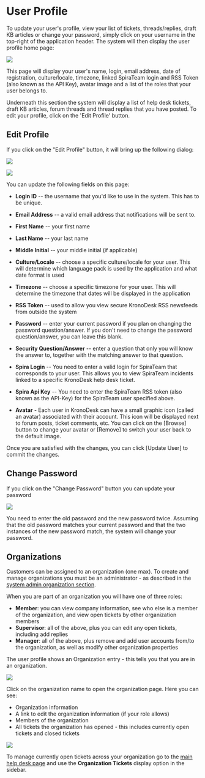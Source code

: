 # User Profile

To update your user's profile, view your list of tickets, threads/replies, draft KB articles or change your password, simply click on your username in the top-right of the application header. The system will then display the user profile home page:

![](img/User_Profile_79.png)

This page will display your user's name, login, email address, date of registration, culture/locale, timezone, linked SpiraTeam login and RSS Token (also known as the API Key), avatar image and a list of the roles that your user belongs to.

Underneath this section the system will display a list of help desk tickets, draft KB articles, forum threads and thread replies that you have posted. To edit your profile, click on the 'Edit Profile' button.


## Edit Profile

If you click on the "Edit Profile" button, it will bring up the following dialog:

![](img/User_Profile_80.png)

![](img/User_Profile_81.png)

You can update the following fields on this page:

-   **Login ID** -- the username that you'd like to use in the system. This has to be unique.

-   **Email Address** -- a valid email address that notifications will be sent to.

-   **First Name** -- your first name

-   **Last Name** -- your last name

-   **Middle Initial** -- your middle initial (if applicable)

-   **Culture/Locale** -- choose a specific culture/locale for your user. This will determine which language pack is used by the application and what date format is used

-   **Timezone** -- choose a specific timezone for your user. This will determine the timezone that dates will be displayed in the application

-   **RSS Token** -- used to allow you view secure KronoDesk RSS newsfeeds from outside the system

-   **Password** -- enter your current password if you plan on changing the password question/answer. If you don't need to change the password question/answer, you can leave this blank.

-   **Security Question/Answer** -- enter a question that only you will know the answer to, together with the matching answer to that question.

-   **Spira Login** -- You need to enter a valid login for SpiraTeam that corresponds to your user. This allows you to view SpiraTeam incidents linked to a specific KronoDesk help desk ticket.

-   **Spira Api Key** -- You need to enter the SpiraTeam RSS token (also known as the API-Key) for the SpiraTeam user specified above.

-   **Avatar** - Each user in KronoDesk can have a small graphic icon (called an avatar) associated with their account. This icon will be displayed next to forum posts, ticket comments, etc. You can click on the \[Browse\] button to change your avatar or \[Remove\] to switch your user back to the default image.

Once you are satisfied with the changes, you can click \[Update User\]
to commit the changes.


## Change Password

If you click on the "Change Password" button you can update your password

![](img/User_Profile_82.png)

You need to enter the old password and the new password twice. Assuming that the old password matches your current password and that the two instances of the new password match, the system will change your password.


## Organizations

Customers can be assigned to an organization (one max). To create and manage organizations you must be an administrator - as described in the [system admin organization section](../../Administration-Guide/Users/#manage-organizations).

When you are part of an organization you will have one of three roles:

-   **Member**: you can view company information, see who else is a member of the organization, and view open tickets by other organization members
-   **Supervisor**: all of the above, plus you can edit any open tickets, including add replies
-   **Manager**: all of the above, plus remove and add user accounts from/to the organization, as well as modify other organization properties

The user profile shows an Organization entry - this tells you that you are in an organization. 

![](img/User_Profile_83.png)

Click on the organization name to open the organization page. Here you can see:

- Organization information
- A link to edit the organization information (if your role allows)
- Members of the organization
- All tickets the organization has opened - this includes currently open tickets and closed tickets

![](img/User_Profile_84.png)

To manage currently open tickets across your organization go to the [main help desk page](../Help-Desk/#ticket-list) and use the **Organization Tickets** display option in the sidebar.